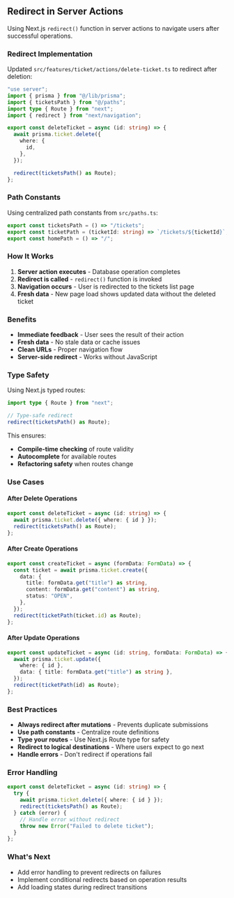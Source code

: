 ## Redirect in Server Actions

Using Next.js `redirect()` function in server actions to navigate users after successful operations.

### Redirect Implementation

Updated `src/features/ticket/actions/delete-ticket.ts` to redirect after deletion:

```typescript
"use server";
import { prisma } from "@/lib/prisma";
import { ticketsPath } from "@/paths";
import type { Route } from "next";
import { redirect } from "next/navigation";

export const deleteTicket = async (id: string) => {
  await prisma.ticket.delete({
    where: {
      id,
    },
  });

  redirect(ticketsPath() as Route);
};
```

### Path Constants

Using centralized path constants from `src/paths.ts`:

```typescript
export const ticketsPath = () => "/tickets";
export const ticketPath = (ticketId: string) => `/tickets/${ticketId}`;
export const homePath = () => "/";
```

### How It Works

1. **Server action executes** - Database operation completes
2. **Redirect is called** - `redirect()` function is invoked
3. **Navigation occurs** - User is redirected to the tickets list page
4. **Fresh data** - New page load shows updated data without the deleted ticket

### Benefits

- **Immediate feedback** - User sees the result of their action
- **Fresh data** - No stale data or cache issues
- **Clean URLs** - Proper navigation flow
- **Server-side redirect** - Works without JavaScript

### Type Safety

Using Next.js typed routes:

```typescript
import type { Route } from "next";

// Type-safe redirect
redirect(ticketsPath() as Route);
```

This ensures:

- **Compile-time checking** of route validity
- **Autocomplete** for available routes
- **Refactoring safety** when routes change

### Use Cases

#### After Delete Operations

```typescript
export const deleteTicket = async (id: string) => {
  await prisma.ticket.delete({ where: { id } });
  redirect(ticketsPath() as Route);
};
```

#### After Create Operations

```typescript
export const createTicket = async (formData: FormData) => {
  const ticket = await prisma.ticket.create({
    data: {
      title: formData.get("title") as string,
      content: formData.get("content") as string,
      status: "OPEN",
    },
  });
  redirect(ticketPath(ticket.id) as Route);
};
```

#### After Update Operations

```typescript
export const updateTicket = async (id: string, formData: FormData) => {
  await prisma.ticket.update({
    where: { id },
    data: { title: formData.get("title") as string },
  });
  redirect(ticketPath(id) as Route);
};
```

### Best Practices

- **Always redirect after mutations** - Prevents duplicate submissions
- **Use path constants** - Centralize route definitions
- **Type your routes** - Use Next.js Route type for safety
- **Redirect to logical destinations** - Where users expect to go next
- **Handle errors** - Don't redirect if operations fail

### Error Handling

```typescript
export const deleteTicket = async (id: string) => {
  try {
    await prisma.ticket.delete({ where: { id } });
    redirect(ticketsPath() as Route);
  } catch (error) {
    // Handle error without redirect
    throw new Error("Failed to delete ticket");
  }
};
```

### What's Next

- Add error handling to prevent redirects on failures
- Implement conditional redirects based on operation results
- Add loading states during redirect transitions

